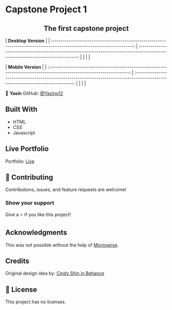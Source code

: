 # Capstone Project 1

<h2 style="text-align:center">The first capstone project</h2>

|                                                   **Desktop Version**                                                        |
| :---------------------------------------------------------------------------------------------------------------------: | :------------------------------------------------------------------------------------------------------------------------------: |
|  |  |

|                                                   **Mobile Version**                                                        |
| :---------------------------------------------------------------------------------------------------------------------: | :------------------------------------------------------------------------------------------------------------------------------: |
|  |  |

👤 **Yasin**
GitHub: [@Yazino12](https://github.com/Yazino12)

## Built With

- HTML
- CSS
- Javascript

## Live Portfolio

Portfolio: [Live](https://yazino12.github.io/capstone-project1)

## 🤝 Contributing

Contributions, issues, and feature requests are welcome!

### Show your support

Give a ⭐️ if you like this project!

## Acknowledgments

This was not possible without the help of [Microverse](https://github.com/microverseinc/curriculum-transversal-skills/blob/main/documentation/hello_microverse_project.md).

## Credits

Original design idea by: [Cindy Shin in Behance](https://www.behance.net/adagio07)

## 📝 License

This project has no licenses.
